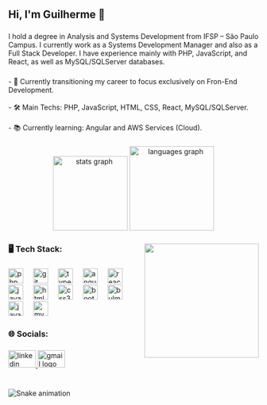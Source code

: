 <h2 align="left">Hi, I'm Guilherme 👋</h2>

###

<p align="left">I hold a degree in Analysis and Systems Development from IFSP – São Paulo Campus. I currently work as a Systems Development Manager and also as a Full Stack Developer. I have experience mainly with PHP, JavaScript, and React, as well as MySQL/SQLServer databases.</p>

###

<p align="left">- 🎯 Currently transitioning my career to focus exclusively on Fron-End Development.<br><br>- 🛠️ Main Techs: PHP, JavaScript, HTML, CSS, React, MySQL/SQLServer.<br><br>- 📚 Currently learning: Angular and AWS Services (Cloud).</p>

###

<div align="center">
  <img src="https://github-readme-stats.vercel.app/api?username=hirayGui&hide_title=false&hide_rank=true&show_icons=true&include_all_commits=true&count_private=true&disable_animations=false&theme=tokyonight&locale=en&hide_border=false&order=1" height="150" alt="stats graph"  />
  <img src="https://github-readme-stats.vercel.app/api/top-langs?username=hirayGui&locale=en&hide_title=false&layout=compact&card_width=320&langs_count=8&theme=tokyonight&hide_border=false&order=2" height="170" alt="languages graph"  />
</div>

###

<img align="right" height="230" src="https://i.imgflip.com/5eatey.png"  />

###

<h3 align="left">🖥️ Tech Stack:</h3>

###

<div align="left">
  <img src="https://cdn.jsdelivr.net/gh/devicons/devicon/icons/php/php-original.svg" height="30" alt="php logo"  />
  <img width="12" />
  <img src="https://cdn.jsdelivr.net/gh/devicons/devicon/icons/git/git-original.svg" height="30" alt="git logo"  />
  <img width="12" />
  <img src="https://cdn.jsdelivr.net/gh/devicons/devicon/icons/typescript/typescript-plain.svg" height="30" alt="typescript logo"  />
  <img width="12" />
  <img src="https://cdn.simpleicons.org/angular/DD0031" height="30" alt="angularjs logo"  />
  <img width="12" />
  <img src="https://cdn.jsdelivr.net/gh/devicons/devicon/icons/react/react-original.svg" height="30" alt="react logo"  />
  <img width="12" />
  <img src="https://cdn.jsdelivr.net/gh/devicons/devicon/icons/javascript/javascript-original.svg" height="30" alt="javascript logo"  />
  <img width="12" />
  <img src="https://cdn.jsdelivr.net/gh/devicons/devicon/icons/html5/html5-plain.svg" height="30" alt="html5 logo"  />
  <img width="12" />
  <img src="https://cdn.jsdelivr.net/gh/devicons/devicon/icons/css3/css3-plain.svg" height="30" alt="css3 logo"  />
  <img width="12" />
  <img src="https://skillicons.dev/icons?i=bootstrap" height="30" alt="bootstrap logo"  />
  <img width="12" />
  <img src="https://cdn.jsdelivr.net/gh/devicons/devicon/icons/bulma/bulma-plain.svg" height="30" alt="bulma logo"  />
  <img width="12" />
  <img src="https://cdn.jsdelivr.net/gh/devicons/devicon/icons/java/java-plain.svg" height="30" alt="java logo"  />
  <img width="12" />
  <img src="https://cdn.jsdelivr.net/gh/devicons/devicon/icons/mysql/mysql-original.svg" height="30" alt="mysql logo"  />
</div>

###

<h3 align="left">🌐 Socials:</h3>

###

<div align="left">
  <a href="https://www.linkedin.com/in/guilherme-brito-143bb9164/" target="_blank">
    <img src="https://raw.githubusercontent.com/maurodesouza/profile-readme-generator/master/src/assets/icons/social/linkedin/default.svg" width="55" height="35" alt="linkedin logo"  />
  </a>
  <a href="mailto:hiraygui@gmail.com" target="_blank">
    <img src="https://raw.githubusercontent.com/maurodesouza/profile-readme-generator/master/src/assets/icons/social/gmail/default.svg" width="55" height="35" alt="gmail logo"  />
  </a>
</div>

###

<br clear="both">

<img src="https://raw.githubusercontent.com/hirayGui/hirayGui/output/snake.svg" alt="Snake animation" />

###
